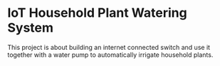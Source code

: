 # IoT Household Plant Watering System
 
This project is about building an internet connected switch and use it together with a water pump to automatically irrigate household plants.
